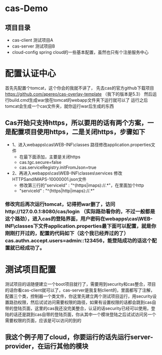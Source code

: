 cas-Demo
====

项目目录
-------

* cas-client        测试项目A
* cas-server    测试项目B
* cloud-config    spring cloud的一些基本配置，虽然也只有个注册服务中心


# 配置认证中心

首先先配置个tomcat，这个你会的我就不讲了，
先去cas的官方github下载项目 https://github.com/apereo/cas-overlay-template （我下的版本是5.3）
然后运行build.cmd生成war放在tomcat的webapp文件夹下运行就可以了
运行之后tomcat会生成一个cas文件夹，就你运行war后生成的东西

##  Cas开始只支持https，所以要用的话有两个方案，一是配置项目使用https，二是关闭https，步骤如下
* 1、进入webapps\cas\WEB-INF\classes 路径修改application.properties文件
  * 在最下面添加，主要是关闭https
  * cas.tgc.secure=false
  * cas.serviceRegistry.initFromJson=true
* 2、再进入webapps\cas\WEB-INF\classes\services 修改 HTTPSandIMAPS-10000001.json文件
  * 修改第三行的"serviceId" : "^(https|imaps)://.*"，在里面加个http
  * "serviceId" : "^(https|http|imaps)://.*"
  
### 修改完后再次运行tomcat，记得把war删了，访问http://127.0.0.1:8080/cas/login （实际路劲看你的，不过一般都是这个路劲），进入cas的登陆界面，用户密码在webapps\cas\WEB-INF\classes下文件application.properties最下面可以配置，就是你刚刚打开过的，配置的代码如下（这个我已经弄过的了）cas.authn.accept.users=admin::123456，能登陆成功的话这个配置就已经成功了。

# 测试项目配置

测试项目的话随便建立一个boot项目就行了，需要用到security和cas整合，项目的话你看cas-client就可以了，cas-server是我复制client的，里面都写了注解，配置三个类，控制器一个类文件，你这里先建立两个测试项目运行，用security设置路劲权限，然后试试访问需要权限的路径，如果有设置权限的话都会跳到cas自带的登陆页面，这里的cas我还没完美整合，认证的话security已经可以使用，登陆的话还是跳到cas自带的登陆页面，你从其中一个模块登陆之后试试访问另一个需要权限的页面，应该是可以访问的到的

## 我这个例子用了cloud，你要运行的话先运行server-provider，在运行其他的模块

